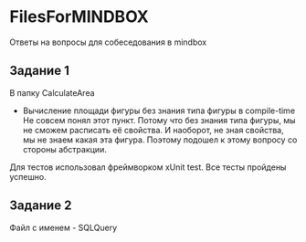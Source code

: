 # FilesForMINDBOX
Ответы на вопросы для собеседования в mindbox

## Задание 1
В папку CalculateArea
- Вычисление площади фигуры без знания типа фигуры в compile-time
Не совсем понял этот пункт. Потому что без знания типа фигуры, мы не сможем расписать её свойства. И наоборот, не зная свойства, мы не знаем какая эта фигура.
Поэтому подошел к этому вопросу со стороны абстракции. 

Для тестов использовал фреймворком xUnit test. Все тесты пройдены успешно.

## Задание 2
Файл с именем - SQLQuery



